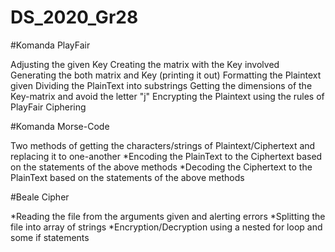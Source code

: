 # DS_2020_Gr28

#Komanda PlayFair

Adjusting the given Key 
Creating the matrix with the Key involved
Generating the both matrix and Key (printing it out)
Formatting the Plaintext given
Dividing the PlainText into substrings
Getting the dimensions of the Key-matrix and avoid the letter "j"
Encrypting the Plaintext using the rules of PlayFair Ciphering 

#Komanda Morse-Code

Two methods of getting the characters/strings of Plaintext/Ciphertext and replacing it to one-another
*Encoding the PlainText to the Ciphertext based on the statements of the above methods 
*Decoding the Ciphertext to the PlainText based on the statements of the above methods

#Beale Cipher

*Reading the file from the arguments given and alerting errors
*Splitting the file into array of strings
*Encryption/Decryption using a nested for loop and some if statements  

